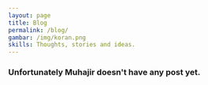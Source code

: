 ```yaml
---
layout: page
title: Blog
permalink: /blog/
gambar: /img/koran.png
skills: Thoughts, stories and ideas.
---
```

<section>
	<div class="container">
		<div class="row">
			<div class="col-lg-12 text-center">
				<h3>Unfortunately Muhajir doesn't have any post yet.</h3>
			</div>
		</div>
	</div>
</section>
